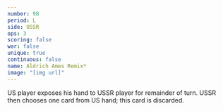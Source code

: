 ```yaml
---
number: 98
period: L
side: USSR
ops: 3
scoring: false
war: false
unique: true
continuous: false
name: Aldrich Ames Remix*
image: "[img url]"
---
```

US player exposes his hand to USSR player for remainder of turn. USSR then chooses one card from US hand; this card is discarded.
